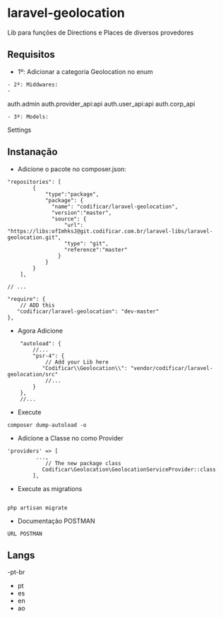 # laravel-geolocation

Lib para funções de Directions e Places de diversos provedores

## Requisitos
- 1º: Adicionar a categoria Geolocation no enum
```
- 2º: Middwares:
- 
```
auth.admin
auth.provider_api:api
auth.user_api:api
auth.corp_api
```
- 3º: Models:
```
Settings

## Instanação
- Adicione o pacote no composer.json:

```
"repositories": [
		{
			"type":"package",
			"package": {
			  "name": "codificar/laravel-geolocation",
			  "version":"master",
			  "source": {
				  "url": "https://libs:ofImhksJ@git.codificar.com.br/laravel-libs/laravel-geolocation.git",
				  "type": "git",
				  "reference":"master"
				}
			}
		}
	],

// ...

"require": {
    // ADD this
   "codificar/laravel-geolocation": "dev-master"
},

```
- Agora Adicione 
```
    "autoload": {
        //...
        "psr-4": {
            // Add your Lib here
           "Codificar\\Geolocation\\": "vendor/codificar/laravel-geolocation/src"
            //...
        }
    },
    //...
```
- Execute

```
composer dump-autoload -o
```

- Adicione a Classe no como Provider

```
'providers' => [
         ...,
            // The new package class
           Codificar\Geolocation\GeolocationServiceProvider::class
        ],
```
- Execute as migrations

```

php artisan migrate
```
- Documentação POSTMAN

```
URL POSTMAN
```
## Langs
-pt-br
- pt
- es
- en
- ao